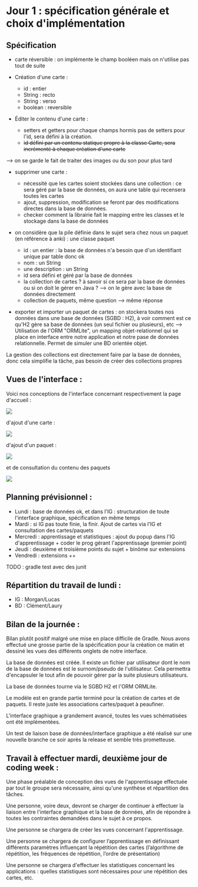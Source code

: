 # Jour 1 : spécification générale et choix d'implémentation

## Spécification

- carte réversible : on implémente le champ booléen mais on n'utilise pas tout de suite

- Création d'une carte :
    * id : entier
    * String : recto
    * String : verso
    * boolean : reversible

- Éditer le contenu d'une carte :
    * setters et getters pour chaque champs hormis pas de setters pour l'id, sera défini à la création.
    * ~~id défini par un contenu statique propre à la classe Carte, sera incrémenté à chaque création d'une carte~~

--> on se garde le fait de traiter des images ou du son pour plus tard

- supprimer une carte :
    * nécessité que les cartes soient stockées dans une collection : ce sera géré par la base de données, on aura une table qui recensera toutes les cartes
    * ajout, suppression, modification se feront par des modifications directes dans la base de données.
    * checker comment la librairie fait le mapping entre les classes et le stockage dans la base de données

- on considère que la pile définie dans le sujet sera chez nous un paquet (en référence à anki) : une classe paquet
    * id : un entier : la base de données n'a besoin que d'un identifiant unique par table donc ok
    * nom : un String
    * une description : un String
    * id sera défini et géré par la base de données
    * la collection de cartes ? à savoir si ce sera par la base de données ou si on doit le gérer en Java ? --> on le gère avec la base de données directement
    * collection de paquets, même question --> même réponse

- exporter et importer un paquet de cartes : on stockera toutes nos données dans une base de données (SGBD : H2), à voir comment est ce qu'H2 gère sa base de données (un seul fichier ou plusieurs), etc
--> Utilisation de l'ORM "ORMLite", un mapping objet-relationnel qui se place en interface entre notre application et notre pase de données relationnelle. Permet de simuler une BD orientée objet.

La gestion des collections est directement faire par la base de données, donc cela simplifie la tâche, pas besoin de créer des collections propres

## Vues de l'interface :

Voici nos conceptions de l'interface concernant respectivement la page d'accueil :

<img src="Specification/page_accueil.jpg">

d'ajout d'une carte : 

<img src="Specification/ajouter_carte.jpeg">

d'ajout d'un paquet : 

<img src="Specification/creer_paquet.jpg">

et de consultation du contenu des paquets

<img src="Specification/parcours_paquet.jpeg">


## Planning prévisionnel :
- Lundi : base de données ok, et dans l'IG : structuration de toute l'interface graphique, spécification en même temps
- Mardi : si IG pas toute finie, la finir. Ajout de cartes via l'IG et consultation des cartes/paquets
- Mercredi : apprentissage et statistiques : ajout du popup dans l'IG d'apprentissage + coder le prog gérant l'apprentissage (premier point)
- Jeudi : deuxième et troisième points du sujet + binôme sur extensions
- Vendredi : extensions ++

TODO : gradle test avec des junit

## Répartition du travail de lundi :
- IG : Morgan/Lucas
- BD : Clément/Laury

## Bilan de la journée : 

Bilan plutôt positif malgré une mise en place difficile de Gradle. Nous avons effectué une grosse partie de la spécification pour la création ce matin et dessiné les vues des différents onglets de notre interface.

La base de données est créée. Il existe un fichier par utilisateur dont le nom de la base de données est le surnom/pseudo de l'utilisateur. Cela permettra d'encapsuler le tout afin de pouvoir gérer par la suite plusieurs utilisateurs.

La base de données tourne via le SGBD H2 et l'ORM ORMLite. 

Le modèle est en grande partie terminé pour la création de cartes et de paquets. Il reste juste les associations cartes/paquet à peaufiner. 

L'interface graphique a grandement avancé, toutes les vues schématisées ont été implémentées. 

Un test de liaison base de données/interface graphique a été réalisé sur une nouvelle branche ce soir après la release et semble très prometteuse.

## Travail à effectuer mardi, deuxième jour de coding week :

Une phase préalable de conception des vues de l'apprentissage effectuée par tout le groupe sera nécessaire, ainsi qu'une synthèse et répartition des tâches.

Une personne, voire deux, devront se charger de continuer à effectuer la liaison entre l'interface graphique et la base de données, afin de répondre à toutes les contraintes demandées dans le sujet à ce propos.

Une personne se chargera de créer les vues concernant l'apprentissage.

Une personne se chargera de configurer l’apprentissage en définissant différents paramètres influençant la répétition des cartes (l’algorithme
de répétition, les fréquences de répétition, l’ordre de présentation)

Une personne se chargera d'effectuer les statistiques concernant les applications : quelles statistiques sont nécessaires pour une répétition des cartes, etc.


